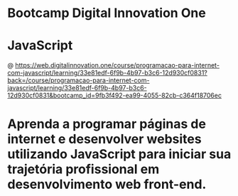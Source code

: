 # Bootcamp Digital Innovation One
# JavaScript
@ https://web.digitalinnovation.one/course/programacao-para-internet-com-javascript/learning/33e81edf-6f9b-4b97-b3c6-12d930cf0831?back=/course/programacao-para-internet-com-javascript/learning/33e81edf-6f9b-4b97-b3c6-12d930cf0831&bootcamp_id=9fb3f492-ea99-4055-82cb-c364f18706ec
# Aprenda a programar páginas de internet e desenvolver websites utilizando JavaScript para iniciar sua trajetória profissional em desenvolvimento web front-end.